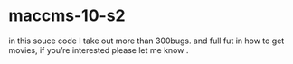 # maccms-10-s2
in this souce code I take out more than 300bugs. and full fut in how to get movies, if you’re interested please let me know .
